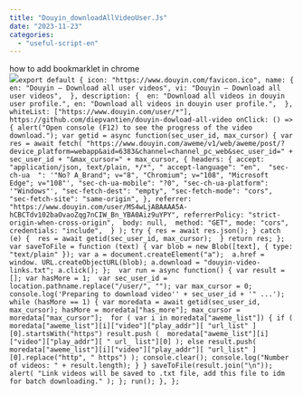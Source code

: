 ```yaml
---
title: "Douyin_downloadAllVideoUser.Js"
date: "2023-11-23"
categories: 
  - "useful-script-en"
---
```


how to add bookmarklet in chrome  
![](https://camo.githubusercontent.com/5f21e427a7d3ee887313a4f9b1ab033e6462db47ca299bf3f7e2d81a0ce854bd/68747470733a2f2f696d672e7765626e6f74732e636f6d2f323031392f30342f447261672d616e642d44726f702d4c696e6b732d696e2d4368726f6d652e706e67)`export default { icon: "https://www.douyin.com/favicon.ico", name: { en: "Douyin – Download all user videos", vi: "Douyin – Download all user videos",  }, description: {  en: "Download all videos in douyin user profile.", en: "Download all videos in douyin user profile.",  },  whiteList: ["https://www.douyin.com/user/*"],  https://github.com/diepvantien/douyin-dowload-all-video onClick: () => { alert("Open console (F12) to see the progress of the video download."); var getid = async function(sec_user_id, max_cursor) { var res = await fetch( "https://www.douyin.com/aweme/v1/web/aweme/post/?device_platform=webapp&aid=6383&channel=channel_pc_web&sec_user_id=" + sec_user_id + "&max_cursor=" + max_cursor, { headers: { accept: "application/json, text/plain, */*", " accept-language": "en",  "sec-ch-ua  ": '"No? A_Brand"; v="8", "Chromium"; v="108", "Microsoft Edge"; v="108"', "sec-ch-ua-mobile": "?0", "sec-ch-ua-platform": '"Windows"', "sec-fetch-dest": "empty", "sec-fetch-mode": "cors", "sec-fetch-site": "same-origin", }, referrer: "https://www.douyin.com/user/MS4wLjABAAAA5A-hCBCTdv102baOvaoZqg7nCIW_Bn_YBA0Aiz9uYPY", referrerPolicy: "strict-origin-when-cross-origin",  body: null,  method: "GET", mode: "cors", credentials: "include",  } ); try { res = await res.json(); } catch (e) {  res = await getid(sec_user_id, max_cursor);  } return res; };  var saveToFile = function (text) { var blob = new Blob([text], { type: "text/plain" }); var a = document.createElement("a");  a.href = window. URL.createObjectURL(blob); a.download = "douyin-video-links.txt"; a.click(); };  var run = async function() { var result = []; var hasMore = 1;  var sec_user_id = location.pathname.replace("/user/", ""); var max_cursor = 0;  console.log('Preparing to download video'' + sec_user_id + '" ...'); while (hasMore == 1) { var moredata = await getid(sec_user_id, max_cursor); hasMore = moredata["has_more"]; max_cursor = moredata["max_cursor"];  for ( var i in moredata["aweme_list"]) { if ( moredata["aweme_list"][i]["video"]["play_addr"][ "url_list" ][0].startsWith("https") result.push (  moredata["aweme_list"][i]["video"]["play_addr"][ " url_ list"][0] ); else result.push( moredata["aweme_list"][i]["video"]["play_addr"][ "url_list" ][0].replace("http", " https") ); console.clear(); console.log("Number of videos: " + result.length); } } saveToFile(result.join("\n")); alert( "Link videos will be saved to .txt file, add this file to idm for batch downloading." ); }; run(); }, };`
